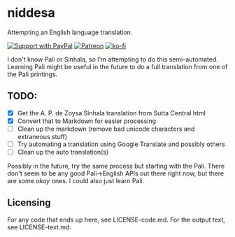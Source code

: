 # niddesa

Attempting an English language translation.

[![Support with PayPal](https://img.shields.io/badge/paypal-donate-yellow.png)](https://paypal.me/zacanger) [![Patreon](https://img.shields.io/badge/patreon-donate-yellow.svg)](https://www.patreon.com/zacanger) [![ko-fi](https://img.shields.io/badge/donate-KoFi-yellow.svg)](https://ko-fi.com/U7U2110VB)

I don't know Pali or Sinhala, so I'm attempting to do this semi-automated.
Learning Pali might be useful in the future to do a full translation from one of
the Pali printings.

## TODO:

* [x] Get the A. P. de Zoysa Sinhala translation from Sutta Central html
* [x] Convert that to Markdown for easier processing
* [ ] Clean up the markdown (remove bad unicode characters and extraneous stuff)
* [ ] Try automating a translation using Google Translate and possibly others
* [ ] Clean up the auto translation(s)

Possibly in the future, try the same process but starting with the Pali. There
don't seem to be any good Pali->English APIs out there right now, but there are
some _okay_ ones. I could also just learn Pali.

## Licensing

For any code that ends up here, see LICENSE-code.md. For the output text, see
LICENSE-text.md.

